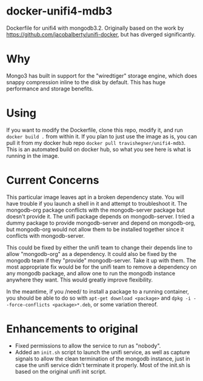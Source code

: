 # docker-unifi4-mdb3
Dockerfile for unifi4 with mongodb3.2. Originally based on the work by https://github.com/jacobalberty/unifi-docker, but has diverged significantly.

# Why
Mongo3 has built in support for the "wiredtiger" storage engine, which does snappy compression inline to the disk by default. This has huge performance and storage benefits.

# Using
If you want to modify the Dockerfile, clone this repo, modify it, and run `docker build .` from within it. If you plan to just use the image as is, you can pull it from my docker hub repo `docker pull travishegner/unifi4-mdb3`. This is an automated build on docker hub, so what you see here is what is running in the image.

# Current Concerns
This particular image leaves apt in a broken dependency state. You will have trouble if you launch a shell in it and attempt to troubleshoot it. The mongodb-org package conflicts with the mongodb-server package but doesn't provide it. The unifi package depends on mongodb-server. I tried a dummy package to provide mongodb-server and depend on mongodb-org, but mongodb-org would not allow them to be installed together since it conflicts with mongodb-server.

This could be fixed by either the unifi team to change their depends line to allow "mongodb-org" as a dependency. It could also be fixed by the mongodb team if they "provide" mongodb-server. Take it up with them. The most appropriate fix would be for the unifi team to remove a dependency on any mongodb package, and allow one to run the mongodb instance anywhere they want. This would greatly improve flexibility.

In the meantime, if you /need/ to install a package to a running container, you should be able to do so with `apt-get download <package>` and `dpkg -i --force-conflicts <package>*.deb`, or some variation thereof.

# Enhancements to original
 * Fixed permissions to allow the service to run as "nobody".
 * Added an `init.sh` script to launch the unifi service, as well as capture signals to allow the clean termination of the mongodb instance, just in case the unifi service didn't terminate it properly. Most of the init.sh is based on the original unifi init script.
